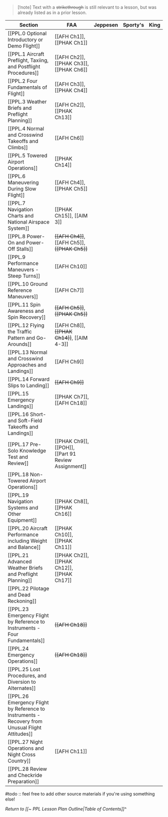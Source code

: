 > [!note] Text with a ~~strikethrough~~ is still relevant to a lesson, but was already listed as in a prior lesson.

| Section                                                                                          | FAA                                                  | Jeppesen | Sporty's | King |
| ------------------------------------------------------------------------------------------------ | ---------------------------------------------------- | -------- | -------- | ---- |
| [[PPL.0 Optional Introductory or Demo Flight]]                                                   | [[AFH Ch1]], [[PHAK Ch1]]                            |          |          |      |
| [[PPL.1 Aircraft Preflight, Taxiing, and Postflight Procedures]]                                 | [[AFH Ch2]], [[PHAK Ch3]], [[PHAK Ch6]]              |          |          |      |
| [[PPL.2 Four Fundamentals of Flight]]                                                            | [[AFH Ch3]], [[PHAK Ch4]]                            |          |          |      |
| [[PPL.3 Weather Briefs and Preflight Planning]]                                                  | [[AFH Ch2]], [[PHAK Ch13]]                           |          |          |      |
| [[PPL.4 Normal and Crosswind Takeoffs and Climbs]]                                               | [[AFH Ch6]]                                          |          |          |      |
| [[PPL.5 Towered Airport Operations]]                                                             | [[PHAK Ch14]]                                        |          |          |      |
| [[PPL.6 Maneuvering During Slow Flight]]                                                         | [[AFH Ch4]], [[PHAK Ch5]]                            |          |          |      |
| [[PPL.7 Navigation Charts and National Airspace System]]                                         | [[PHAK Ch15]], [[AIM 3]]                             |          |          |      |
| [[PPL.8 Power-On and Power-Off Stalls]]                                                          | ~~[[AFH Ch4]]~~, [[AFH Ch5]], ~~[[PHAK Ch5]]~~       |          |          |      |
| [[PPL.9 Performance Maneuvers - Steep Turns]]                                                    | [[AFH Ch10]]                                         |          |          |      |
| [[PPL.10 Ground Reference Maneuvers]]                                                            | [[AFH Ch7]]                                          |          |          |      |
| [[PPL.11 Spin Awareness and Spin Recovery]]                                                      | ~~[[AFH Ch5]]~~, ~~[[PHAK Ch5]]~~                    |          |          |      |
| [[PPL.12 Flying the Traffic Pattern and Go-Arounds]]                                             | [[AFH Ch8]], ~~[[PHAK Ch14]]~~, [[AIM 4-3]]          |          |          |      |
| [[PPL.13 Normal and Crosswind Approaches and Landings]]                                          | [[AFH Ch9]]                                          |          |          |      |
| [[PPL.14 Forward Slips to Landing]]                                                              | ~~[[AFH Ch9]]~~                                      |          |          |      |
| [[PPL.15 Emergency Landings]]                                                                    | [[PHAK Ch7]], [[AFH Ch18]]                           |          |          |      |
| [[PPL.16 Short- and Soft-Field Takeoffs and Landings]]                                           |                                                      |          |          |      |
| [[PPL.17 Pre-Solo Knowledge Test and Review]]                                                    | [[PHAK Ch9]], [[POH]], [[Part 91 Review Assignment]] |          |          |      |
| [[PPL.18 Non-Towered Airport Operations]]                                                        |                                                      |          |          |      |
| [[PPL.19 Navigation Systems and Other Equipment]]                                                | [[PHAK Ch8]], [[PHAK Ch16]]                          |          |          |      |
| [[PPL.20 Aircraft Performance including Weight and Balance]]                                     | [[PHAK Ch10]], [[PHAK Ch11]]                         |          |          |      |
| [[PPL.21 Advanced Weather Briefs and Preflight Planning]]                                        | [[PHAK Ch2]], [[PHAK Ch12]], [[PHAK Ch17]]           |          |          |      |
| [[PPL.22 Pilotage and Dead Reckoning]]                                                           |                                                      |          |          |      |
| [[PPL.23 Emergency Flight by Reference to Instruments - Four Fundamentals]]                      | ~~[[AFH Ch18]]~~                                                     |          |          |      |
| [[PPL.24 Emergency Operations]]                                                                  | ~~[[AFH Ch18]]~~                                     |          |          |      |
| [[PPL.25 Lost Procedures, and Diversion to Alternates]]                                          |                                                      |          |          |      |
| [[PPL.26 Emergency Flight by Reference to Instruments - Recovery from Unusual Flight Attitudes]] |                                                      |          |          |      |
| [[PPL.27 Night Operations and Night Cross Country]]                                              | [[AFH Ch11]]                                         |          |          |      |
| [[PPL.28 Review and Checkride Preparation]]                                                      |                                                      |          |          |      |

#todo :: feel free to add other source materials if you're using something else!

*Return to [[~ PPL Lesson Plan Outline|Table of Contents]]^*
